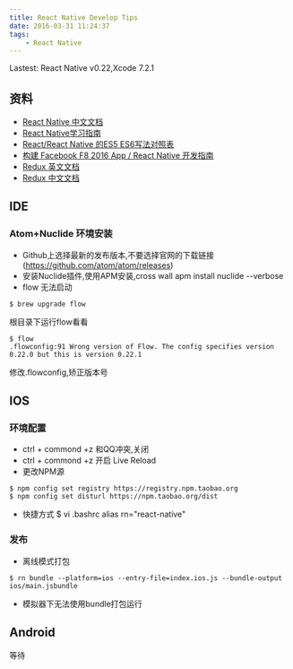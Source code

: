```yaml
---
title: React Native Develop Tips
date: 2016-03-31 11:24:37
tags:
	- React Native
---
```


Lastest: React Native v0.22,Xcode 7.2.1

## 资料
- [React Native 中文文档](http://reactnative.cn/)
- [React Native学习指南](https://github.com/ele828/react-native-guide)
- [React/React Native 的ES5 ES6写法对照表](http://bbs.reactnative.cn/topic/15/react-react-native-%E7%9A%84es5-es6%E5%86%99%E6%B3%95%E5%AF%B9%E7%85%A7%E8%A1%A8)
- [构建 Facebook F8 2016 App / React Native 开发指南](http://f8-app.liaohuqiu.net/)
- [Redux 英文文档](http://redux.js.org/)
- [Redux 中文文档](http://camsong.github.io/redux-in-chinese/)


<!--more-->

## IDE
### Atom+Nuclide 环境安装
- Github上选择最新的发布版本,不要选择官网的下载链接
(https://github.com/atom/atom/releases)
- 安装Nuclide插件,使用APM安装,cross wall
apm install nuclide --verbose
- flow 无法启动
``` shell
$ brew upgrade flow
```
根目录下运行flow看看
``` shell
$ flow
.flowconfig:91 Wrong version of Flow. The config specifies version 0.22.0 but this is version 0.22.1
```
修改.flowconfig,矫正版本号

## IOS

### 环境配置

- ctrl + commond +z 和QQ冲突,关闭
- ctrl + commond +z 开启 Live Reload
- 更改NPM源
```
$ npm config set registry https://registry.npm.taobao.org
$ npm config set disturl https://npm.taobao.org/dist
```
* 快捷方式
	$ vi .bashrc
	alias rn="react-native"

### 发布

- 离线模式打包
```
$ rn bundle --platform=ios --entry-file=index.ios.js --bundle-output ios/main.jsbundle
```
- 模拟器下无法使用bundle打包运行
## Android
等待
